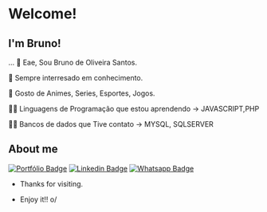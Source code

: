 
# Welcome!
 
## I'm Bruno!
 
… 👋 Eae, Sou Bruno de Oliveira Santos.

👀 Sempre interresado em conhecimento.

💞️ Gosto de Animes, Series, Esportes, Jogos.

👨‍💻 Linguagens de Programação que estou aprendendo -> JAVASCRIPT,PHP

👨‍💻 Bancos de dados que Tive contato -> MYSQL, SQLSERVER                                
 
 
## About me 
[![Portfólio Badge](https://img.shields.io/badge/-Portf%C3%B3lio-blue?style=flat-square&logo=Portf%C3%B3lio&logoColor=black&link=link_do_seu_perfil_no_linkedin)](https://brunooliveira2014.github.io/Portf-lio/)
[![Linkedin Badge](https://img.shields.io/badge/-LinkedIn-blue?style=flat-square&logo=Linkedin&logoColor=white&link=link_do_seu_perfil_no_linkedin)](https://www.linkedin.com/in/bruno-oliveira-9baa4023a/)
[![Whatsapp Badge](https://img.shields.io/badge/WhatsApp-25D366?style=for-the-badge&logo=whatsapp&logoColor=white)]( https://wa.me/44984520061)
 
- Thanks for visiting. 
 
- Enjoy it!! o/
